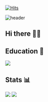 [![Hits](https://hits.seeyoufarm.com/api/count/incr/badge.svg?url=https%3A%2F%2Fgithub.com%2Fsssseungk&count_bg=%23FFC0CB&title_bg=%23645858&icon=&icon_color=%23E7E7E7&title=Today&edge_flat=true)](https://hits.seeyoufarm.com)


![header](https://capsule-render.vercel.app/api?type=waving&color=auto&height=200&section=header&text=Welcome%20to%20seungyeon's%20Github!%20&fontSize=30&fontColor=ffffff)


## Hi there 👋🏻


## Education 🏅
<img src="https://img.shields.io/badge/Techit_FE_School-f7931a?style=for-the-badge&logo=codeigniter&logoColor=#EF4223">



## Stats 📊
![](http://github-profile-summary-cards.vercel.app/api/cards/stats?username=sssseungk&theme=swift)
![](http://github-profile-summary-cards.vercel.app/api/cards/repos-per-language?username=sssseungk&theme=swift)
